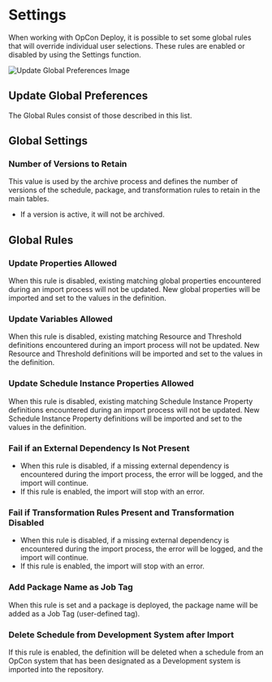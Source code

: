 # Settings

When working with OpCon Deploy, it is possible to set some global rules that will override individual user selections. These rules are enabled or disabled by using the Settings function.

![Update Global Preferences Image](/img/update-global-preferences.png)

## Update Global Preferences

The Global Rules consist of those described in this list.

## Global Settings

### Number of Versions to Retain

This value is used by the archive process and defines the number of versions of the schedule, package, and transformation rules to retain in the main tables.
* If a version is active, it will not be archived.

## Global Rules

### Update Properties Allowed

When this rule is disabled, existing matching global properties encountered during an import process will not be updated. New global properties will be imported and set to the values in the definition.

### Update Variables Allowed

When this rule is disabled, existing matching Resource and Threshold definitions encountered during an import process will not be updated. New Resource and Threshold definitions will be imported and set to the values in the definition.

### Update Schedule Instance Properties Allowed

When this rule is disabled, existing matching Schedule Instance Property definitions encountered during an import process will not be updated. New Schedule Instance Property definitions will be imported and set to the values in the definition.

### Fail if an External Dependency Is Not Present

* When this rule is disabled, if a missing external dependency is encountered during the import process, the error will be logged, and the import will continue.
* If this rule is enabled, the import will stop with an error.

### Fail if Transformation Rules Present and Transformation Disabled

* When this rule is disabled, if a missing external dependency is encountered during the import process, the error will be logged, and the import will continue.
* If this rule is enabled, the import will stop with an error.

### Add Package Name as Job Tag

When this rule is set and a package is deployed, the package name will be added as a Job Tag (user-defined tag).

### Delete Schedule from Development System after Import

If this rule is enabled, the definition will be deleted when a schedule from an OpCon system that has been designated as a Development system is imported into the repository.
